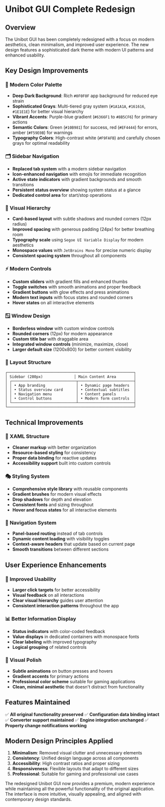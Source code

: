 # Unibot GUI Complete Redesign

## Overview
The Unibot GUI has been completely redesigned with a focus on modern aesthetics, clean minimalism, and improved user experience. The new design features a sophisticated dark theme with modern UI patterns and enhanced usability.

## Key Design Improvements

### 🎨 **Modern Color Palette**
- **Deep Dark Background**: Rich `#0F0F0F` app background for reduced eye strain
- **Sophisticated Grays**: Multi-tiered gray system (`#1A1A1A`, `#161616`, `#1E1E1E`) for better visual hierarchy
- **Vibrant Accents**: Purple-blue gradient (`#6366F1` to `#8B5CF6`) for primary actions
- **Semantic Colors**: Green (`#10B981`) for success, red (`#EF4444`) for errors, amber (`#F59E0B`) for warnings
- **Typography Colors**: High-contrast white (`#F9FAFB`) and carefully chosen grays for optimal readability

### 🗂️ **Sidebar Navigation**
- **Replaced tab system** with a modern sidebar navigation
- **Icon-enhanced navigation** with emojis for immediate recognition
- **Active state indicators** with gradient backgrounds and smooth transitions
- **Persistent status overview** showing system status at a glance
- **Dedicated control area** for start/stop operations

### 🎯 **Visual Hierarchy**
- **Card-based layout** with subtle shadows and rounded corners (12px radius)
- **Improved spacing** with generous padding (24px) for better breathing room
- **Typography scale** using `Segoe UI Variable Display` for modern aesthetics
- **Monospace values** with `JetBrains Mono` for precise numeric display
- **Consistent spacing system** throughout all components

### ⚡ **Modern Controls**
- **Custom sliders** with gradient fills and enhanced thumbs
- **Toggle switches** with smooth animations and proper feedback
- **Gradient buttons** with glow effects and press animations
- **Modern text inputs** with focus states and rounded corners
- **Hover states** on all interactive elements

### 🪟 **Window Design**
- **Borderless window** with custom window controls
- **Rounded corners** (12px) for modern appearance
- **Custom title bar** with draggable area
- **Integrated window controls** (minimize, maximize, close)
- **Larger default size** (1200x800) for better content visibility

### 📱 **Layout Structure**
```
┌─────────────────────────────────────────────────────────┐
│ Sidebar (280px)              │ Main Content Area        │
│ ┌─────────────────────────────┬─────────────────────────┤
│ │ • App branding              │ • Dynamic page headers  │
│ │ • Status overview card      │ • Contextual subtitles  │
│ │ • Navigation menu           │ • Content panels        │
│ │ • Control buttons           │ • Modern form controls  │
│ └─────────────────────────────┴─────────────────────────┤
└─────────────────────────────────────────────────────────┘
```

## Technical Improvements

### 🔧 **XAML Structure**
- **Cleaner markup** with better organization
- **Resource-based styling** for consistency
- **Proper data binding** for reactive updates
- **Accessibility support** built into custom controls

### 🎭 **Styling System**
- **Comprehensive style library** with reusable components
- **Gradient brushes** for modern visual effects
- **Drop shadows** for depth and elevation
- **Consistent fonts** and sizing throughout
- **Hover and focus states** for all interactive elements

### 🔄 **Navigation System**
- **Panel-based routing** instead of tab controls
- **Dynamic content loading** with visibility toggles
- **Context-aware headers** that update based on current page
- **Smooth transitions** between different sections

## User Experience Enhancements

### 🎯 **Improved Usability**
- **Larger click targets** for better accessibility
- **Visual feedback** on all interactions
- **Clear visual hierarchy** guides user attention
- **Consistent interaction patterns** throughout the app

### 📊 **Better Information Display**
- **Status indicators** with color-coded feedback
- **Value displays** in dedicated containers with monospace fonts
- **Clear labeling** with improved typography
- **Logical grouping** of related controls

### 🎨 **Visual Polish**
- **Subtle animations** on button presses and hovers
- **Gradient accents** for primary actions
- **Professional color scheme** suitable for gaming applications
- **Clean, minimal aesthetic** that doesn't distract from functionality

## Features Maintained

✅ **All original functionality preserved**
✅ **Configuration data binding intact**
✅ **Converter support maintained**
✅ **Engine integration unchanged**
✅ **Property change notifications working**

## Modern Design Principles Applied

1. **Minimalism**: Removed visual clutter and unnecessary elements
2. **Consistency**: Unified design language across all components
3. **Accessibility**: High contrast ratios and proper sizing
4. **Responsiveness**: Flexible layouts that adapt to different sizes
5. **Professional**: Suitable for gaming and professional use cases

The redesigned Unibot GUI now provides a premium, modern experience while maintaining all the powerful functionality of the original application. The interface is more intuitive, visually appealing, and aligned with contemporary design standards.